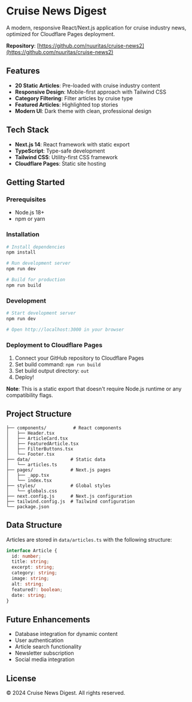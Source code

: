 # Cruise News Digest

A modern, responsive React/Next.js application for cruise industry news, optimized for Cloudflare Pages deployment.

**Repository**: [https://github.com/nuuritas/cruise-news2](https://github.com/nuuritas/cruise-news2)

## Features

- **20 Static Articles**: Pre-loaded with cruise industry content
- **Responsive Design**: Mobile-first approach with Tailwind CSS
- **Category Filtering**: Filter articles by cruise type
- **Featured Articles**: Highlighted top stories
- **Modern UI**: Dark theme with clean, professional design

## Tech Stack

- **Next.js 14**: React framework with static export
- **TypeScript**: Type-safe development
- **Tailwind CSS**: Utility-first CSS framework
- **Cloudflare Pages**: Static site hosting

## Getting Started

### Prerequisites

- Node.js 18+ 
- npm or yarn

### Installation

```bash
# Install dependencies
npm install

# Run development server
npm run dev

# Build for production
npm run build
```

### Development

```bash
# Start development server
npm run dev

# Open http://localhost:3000 in your browser
```

### Deployment to Cloudflare Pages

1. Connect your GitHub repository to Cloudflare Pages
2. Set build command: `npm run build`
3. Set build output directory: `out`
4. Deploy!

**Note**: This is a static export that doesn't require Node.js runtime or any compatibility flags.

## Project Structure

```
├── components/          # React components
│   ├── Header.tsx
│   ├── ArticleCard.tsx
│   ├── FeaturedArticle.tsx
│   ├── FilterButtons.tsx
│   └── Footer.tsx
├── data/               # Static data
│   └── articles.ts
├── pages/              # Next.js pages
│   ├── _app.tsx
│   └── index.tsx
├── styles/             # Global styles
│   └── globals.css
├── next.config.js      # Next.js configuration
├── tailwind.config.js  # Tailwind configuration
└── package.json
```

## Data Structure

Articles are stored in `data/articles.ts` with the following structure:

```typescript
interface Article {
  id: number;
  title: string;
  excerpt: string;
  category: string;
  image: string;
  alt: string;
  featured?: boolean;
  date: string;
}
```

## Future Enhancements

- Database integration for dynamic content
- User authentication
- Article search functionality
- Newsletter subscription
- Social media integration

## License

© 2024 Cruise News Digest. All rights reserved.
